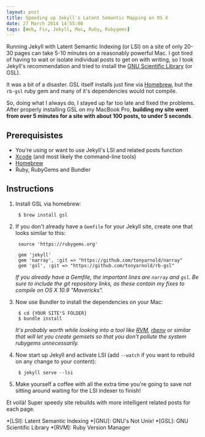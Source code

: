 ```yaml
---
layout: post
title: Speeding up Jekyll's Latent Semantic Mapping on OS X
date: 27 March 2014 14:55:00
tags: [Web, Fix, Jekyll, Mac, Ruby, Rubygems]
---
```


Running Jekyll with Latent Semantic Indexing (or LSI) on a site of only 20-30 pages can take 5-10 minutes on a reasonably powerful Mac. I got tired of having to wait or isolate individual posts to get on with writing, so I took Jekyll's recommendation and tried to install the [GNU Scientific Library](http://www.gnu.org/software/gsl/) (or GSL).

It was a bit of a disaster. GSL itself installs just fine via [Homebrew][brew], but the `rb-gsl` ruby gem and many of it's dependencies would not compile.

So, doing what I always do, I stayed up far too late and fixed the problems. After properly installing GSL on my MacBook Pro, **building my site went from over 5 minutes for a site with about 100 posts, to under 5 seconds**.


## Prerequisistes

 - You're using or want to use Jekyll's LSI and related posts function
 - [Xcode][xcode] (and most likely the command-line tools)
 - [Homebrew][brew]
 - Ruby, RubyGems and Bundler

## Instructions

1. Install GSL via homebrew:

        $ brew install gsl

2. If you don't already have a `Gemfile` for your Jekyll site, create one that looks similar to this:

        source 'https://rubygems.org'

        gem 'jekyll'
        gem 'narray', :git => "https://github.com/tonyarnold/narray"
        gem 'gsl', :git => "https://github.com/tonyarnold/rb-gsl"

    *If you already have a Gemfile, the important lines are `narray` and `gsl`. Be sure to include the git repository links, as these contain my fixes to compile on OS X 10.9 "Mavericks".*

3. Now use Bundler to install the dependencies on your Mac:

        $ cd {YOUR SITE'S FOLDER}
        $ bundle install

    *It's probably worth while looking into a tool like [RVM](http://rvm.io/), [rbenv](http://rbenv.org) or similar that will let you create gemsets so that you don't pollute the system rubygems unnecessarily.*

4. Now start up Jekyll and activate LSI (add `--watch` if you want to rebuild on any change to your content):

        $ jekyll serve --lsi

5. Make yourself a coffee with all the extra time you're going to save not sitting around waiting for the LSI indexer to finish!

Et voilà! Super speedy site rebuilds with more intelligent related posts for each page.


 *[LSI]: Latent Semantic Indexing
 *[GNU]: GNU's Not Unix!
 *[GSL]: GNU Scientific Library
 *[RVM]: Ruby Version Manager

  [brew]: http://brew.sh/
  [xcode]: https://itunes.apple.com/au/app/xcode/id497799835?mt=12
